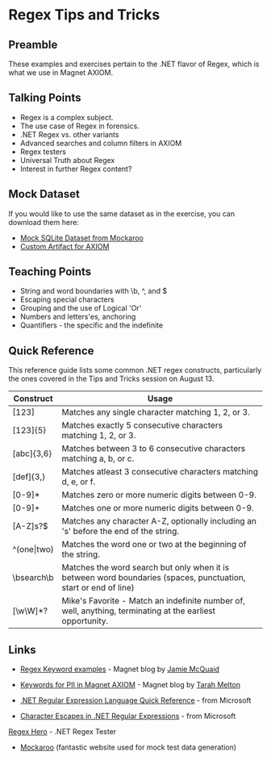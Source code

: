 # Regex Tips and Tricks

## Preamble

These examples and exercises pertain to the .NET flavor of Regex, which is what we use in Magnet AXIOM.

## Talking Points

* Regex is a complex subject.
* The use case of Regex in forensics.
* .NET Regex vs. other variants
* Advanced searches and column filters in AXIOM
* Regex testers
* Universal Truth about Regex
* Interest in further Regex content?

## Mock Dataset

If you would like to use the same dataset as in the exercise, you can download them here:

* [Mock SQLite Dataset from Mockaroo](https://github.com/forensicmike/magnet-regex-tips-tricks/blob/gh-pages/mock_data/mock_data.sqlite)
* [Custom Artifact for AXIOM](https://github.com/forensicmike/magnet-regex-tips-tricks/blob/gh-pages/mock_data/mock_data_artifact.xml)

## Teaching Points

* String and word boundaries with \b, ^, and $
* Escaping special characters
* Grouping and the use of Logical 'Or'
* Numbers and letters'es, anchoring
* Quantifiers - the specific and the indefinite

## Quick Reference

This reference guide lists some common .NET regex constructs, particularly the ones covered in the Tips and Tricks session on August 13.

| Construct   | Usage                                                                                                           |
|-------------|-----------------------------------------------------------------------------------------------------------------|
| [123]       | Matches any single character matching 1, 2, or 3.                                                               |
| [123]{5}    | Matches exactly 5 consecutive characters matching 1, 2, or 3.                                                   |
| [abc]{3,6}  | Matches between 3 to 6 consecutive characters matching a, b, or c.                                              |
| [def]{3,}   | Matches atleast 3 consecutive characters matching d, e, or f.                                                   |
| [0-9]*      | Matches zero or more numeric digits between 0-9.                                                                |
| [0-9]+      | Matches one or more numeric digits between 0-9.                                                                 |
| [A-Z]s?$    | Matches any character A-Z, optionally including an 's' before the end of the string.                            |
| ^(one\|two) | Matches the word one or two at the beginning of the string.                                                     |
| \bsearch\b  | Matches the word search but only when it is between word boundaries (spaces, punctuation, start or end of line) |
| [\w\W]*?    | Mike's Favorite - Match an indefinite number of, well, anything, terminating at the earliest opportunity.       |


## Links

* [Regex Keyword examples](https://www.magnetforensics.com/blog/using-keywords-with-magnet-axiom/) - Magnet blog by [Jamie McQuaid](https://twitter.com/reccetech)

* [Keywords for PII in Magnet AXIOM](https://www.magnetforensics.com/blog/keywords-for-personally-identifiable-information-pii-in-magnet-axiom/) - Magnet blog by [Tarah Melton](https://twitter.com/melton_tarah)

* [.NET Regular Expression Language Quick Reference](https://docs.microsoft.com/en-us/dotnet/standard/base-types/regular-expression-language-quick-reference) - from Microsoft

* [Character Escapes in .NET Regular Expressions](https://docs.microsoft.com/en-us/dotnet/standard/base-types/character-escapes-in-regular-expressions) - from Microsoft

[Regex Hero](http://regexstorm.net/tester) - .NET Regex Tester

* [Mockaroo](https://www.mockaroo.com) (fantastic website used for mock test data generation)
